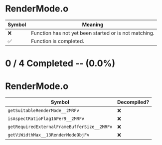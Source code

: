 # RenderMode.o
| Symbol | Meaning 
| ------------- | ------------- 
| :x: | Function has not yet been started or is not matching. 
| :white_check_mark: | Function is completed. 


# 0 / 4 Completed -- (0.0%)
# RenderMode.o
| Symbol | Decompiled? |
| ------------- | ------------- |
| `getSuitableRenderMode__2MRFv` | :x: |
| `isAspectRatioFlag16Per9__2MRFv` | :x: |
| `getRequiredExternalFrameBufferSize__2MRFv` | :x: |
| `getViWidthMax__13RenderModeObjFv` | :x: |
